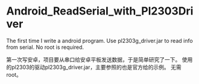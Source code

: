 # Android_ReadSerial_with_Pl2303Driver
The first time I write a android program.
Use pl2303g_driver.jar to read info from serial.
No root is required.

第一次写安卓，项目要从串口给安卓平板发送数据，于是简单研究了一下。
使用的pl2303的驱动pl2303g_driver.jar，主要参照的也是官方给的示例。
无需root。
